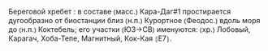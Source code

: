 ---
---

Береговой хребет
: в составе ⦅масс.⦆ Кара-Даг#1 простирается дугообразно от биостанции близ ⦅н.п.⦆ Курортное ⦅Феодос.⦆ вдоль моря до ⦅н.п.⦆ Коктебель; его участки ⦅ЮЗ→СВ⦆ именуются: ⦅хр.⦆ Лобовый, Карагач, Хоба-Тепе, Магнитный, Кок-Кая ⦃Е7⦄.
